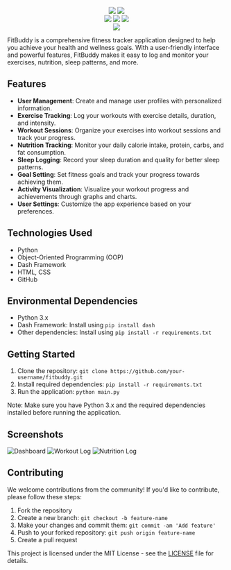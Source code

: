 <p align="center">
    <a href=""><img src="https://img.shields.io/pypi/l/ansicolortags.svg" /></a>
    <a href=""><img src="https://img.shields.io/badge/Maintained%3F-yes-green.svg" /></a>
    <br>
    <a href="https://docs.python.org/3/index.html"><img src="https://img.shields.io/badge/python-%2320232a?style=for-the-badge&logo=python&logoColor=ffdd54" /></a>
    <a href="https://dash-bootstrap-components.opensource.faculty.ai/"><img src="https://img.shields.io/badge/Bootstrap-563D7C?style=for-the-badge&logo=bootstrap&logoColor=white" /></a>
    <a href="https://plotly.com/dash/"><img src="https://img.shields.io/badge/dash-008DE4?style=for-the-badge&logo=dash&logoColor=white" /></a>
    <br>
    <a href=""><img src="https://img.shields.io/badge/Made%20with-Jupyter-orange?style=for-the-badge&logo=Jupyter" /></a>

</p>
FitBuddy is a comprehensive fitness tracker application designed to help you achieve your health and wellness goals. With a user-friendly interface and powerful features, FitBuddy makes it easy to log and monitor your exercises, nutrition, sleep patterns, and more.

## Features

- **User Management**: Create and manage user profiles with personalized information.
- **Exercise Tracking**: Log your workouts with exercise details, duration, and intensity.
- **Workout Sessions**: Organize your exercises into workout sessions and track your progress.
- **Nutrition Tracking**: Monitor your daily calorie intake, protein, carbs, and fat consumption.
- **Sleep Logging**: Record your sleep duration and quality for better sleep patterns.
- **Goal Setting**: Set fitness goals and track your progress towards achieving them.
- **Activity Visualization**: Visualize your workout progress and achievements through graphs and charts.
- **User Settings**: Customize the app experience based on your preferences.

## Technologies Used

- Python
- Object-Oriented Programming (OOP)
- Dash Framework
- HTML, CSS
- GitHub

## Environmental Dependencies

- Python 3.x
- Dash Framework: Install using `pip install dash`
- Other dependencies: Install using `pip install -r requirements.txt`

## Getting Started

1. Clone the repository: `git clone https://github.com/your-username/fitbuddy.git`
2. Install required dependencies: `pip install -r requirements.txt`
3. Run the application: `python main.py`

Note: Make sure you have Python 3.x and the required dependencies installed before running the application.

## Screenshots

![Dashboard](/path/to/dashboard-screenshot.png)
![Workout Log](/path/to/workout-log-screenshot.png)
![Nutrition Log](/path/to/nutrition-log-screenshot.png)

## Contributing

We welcome contributions from the community! If you'd like to contribute, please follow these steps:

1. Fork the repository
2. Create a new branch: `git checkout -b feature-name`
3. Make your changes and commit them: `git commit -am 'Add feature'`
4. Push to your forked repository: `git push origin feature-name`
5. Create a pull request



This project is licensed under the MIT License - see the [LICENSE](LICENSE) file for details.

